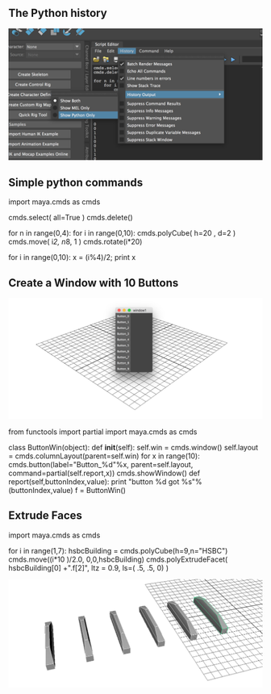 ## The Python history

![python history](assets/pythonhistory.png)



## Simple python commands

import maya.cmds as cmds

cmds.select( all=True )
cmds.delete()

for n in range(0,4):
	for i in range(0,10):
		cmds.polyCube( h=20 , d=2 )
		cmds.move( i*2, n*8, 1 )
		cmds.rotate(i*20)
		
for i in range(0,10):
	x = (i%4)/2;
	print x



## Create a Window with 10 Buttons

![Buttons](assets/button.png)

from functools import partial
import maya.cmds as cmds


class ButtonWin(object):
   def __init__(self):
      self.win = cmds.window()
      self.layout = cmds.columnLayout(parent=self.win)
      for x in range(10):
         cmds.button(label="Button_%d"%x, parent=self.layout, command=partial(self.report,x))
         cmds.showWindow()
   def report(self,buttonIndex,value):
      print "button %d got %s"%(buttonIndex,value)
f = ButtonWin()




## Extrude Faces

import maya.cmds as cmds

for i in range(1,7):
	hsbcBuilding = cmds.polyCube(h=9,n="HSBC")
	cmds.move((i*10 )/2.0, 0,0,hsbcBuilding)
	cmds.polyExtrudeFacet( hsbcBuilding[0] +".f[2]", ltz = 0.9, ls=( .5, .5, 0)	)
	
![extrude](assets/extrude.png)

